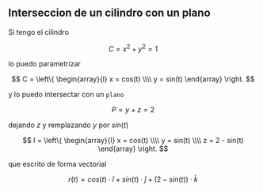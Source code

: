 ## Interseccion de un cilindro con un plano

Si tengo el cilindro 

$$
    C = x^{2} + y^{2} = 1
$$

lo puedo parametrizar

$$
    C = \left\{
    \begin{array}{l}
        x = cos(t)
        \\\\
        y = sin(t)
    \end{array}
    \right.
$$

y lo puedo intersectar con un `plano`

$$
    P = y + z = 2
$$

dejando $z$ y remplazando $y$ por $sin(t)$

$$
    I = \left\{
    \begin{array}{l}
        x = cos(t)
        \\\\
        y = sin(t)
        \\\\
        z = 2 - sin(t)
    \end{array}
    \right.
$$

que escrito de forma vectorial

$$
    r(t) = cos(t) \cdot \hat{i} + sin(t) \cdot \hat{j} + (2 - sin(t)) \cdot \hat{k}
$$
